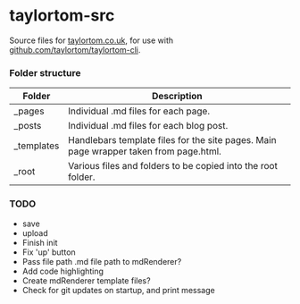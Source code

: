 # taylortom-src

Source files for [taylortom.co.uk](http://taylortom.co.uk), for use with [github.com/taylortom/taylortom-cli](https://github.com/taylortom/taylortom-cli).

### Folder structure

Folder | Description
------ | -----------
_pages | Individual .md files for each page.
_posts | Individual .md files for each blog post.
_templates | Handlebars template files for the site pages. Main page wrapper taken from page.html.
_root | Various files and folders to be copied into the root folder.

### TODO
- save
- upload
- Finish init
- Fix 'up' button
- Pass file path .md file path to mdRenderer?
- Add code highlighting
- Create mdRenderer template files?
- Check for git updates on startup, and print message
